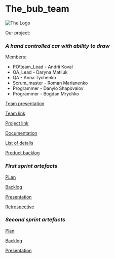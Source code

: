 # The_bub_team
![The Logo](https://github.com/irishdra/The_bub_repo/blob/master/logo_the_%D1%8A%D1%83%D1%8A.jpg)

Our project: 
### *A hand controlled car with ability to draw*

Members:
 + PO\team_Lead - Andrii Koval
 + QA_Lead - Daryna Matiiuk
 + QA - Anna Tychenko
 + Scrum_master - Roman Marianenko
 + Programmer - Danylo Shapovalov
 + Programmer - Bogdan Mrychko
 
[Team presentation](https://docs.google.com/presentation/d/1z9gzdR2Pk6V5ziHXGhxxBeBjqXxSyj6s1Ivte_u5y_Y/edit?usp=sharing)

[Team link](https://github.com/orgs/progbase/teams/the)

[Project link](https://github.com/orgs/progbase/projects/4)

[Documentation](https://docs.google.com/document/d/1WYGHIPlPiPbSUFRAsX6tqLJgp9Xm0SL3zYe4QEHHu-k/edit?usp=sharing)

[List of details](https://docs.google.com/spreadsheets/d/1plnE3Y03jDTv-EnpPSvEMH51l2hl61MQDM-TylL5SzU/edit?usp=sharing)

[Product backlog](https://docs.google.com/spreadsheets/d/1Hhfbvf0mXmCzQUOZNcOy67RbeIWsSCX_6Wwh1PhIGYA/edit#gid=0)

### *First sprint artefacts*
[PLan](https://docs.google.com/document/d/1_Ja_f6wdD_9d--eG7aTbG2PzhH20mv2FHoL5JJuGS3U/edit)

[Backlog](https://docs.google.com/spreadsheets/d/1Hhfbvf0mXmCzQUOZNcOy67RbeIWsSCX_6Wwh1PhIGYA/edit#gid=1214248115)

[Presentation](https://docs.google.com/presentation/d/1b6JCxygVZsvtKI6ng-KrT1nKm-Lxusb0o92Wa9wdfuI/edit?usp=sharing)

[Retrospective](https://docs.google.com/spreadsheets/d/1VcrAvyVyDSEYQVBtpIvg8E9p59kVF-Uw5bZEgzg6eLw/edit#gid=0)

### *Second sprint artefacts*
[Plan](https://docs.google.com/document/d/13l-mE4uCjN_lia9rEj3LvmrfmGRbiVxnRNsyEyqFIME/edit?usp=sharing)

[Backlog](https://docs.google.com/spreadsheets/d/1Hhfbvf0mXmCzQUOZNcOy67RbeIWsSCX_6Wwh1PhIGYA/edit#gid=221134228)

[Presentation](https://docs.google.com/presentation/d/1ZhUdoh4IWBNsKFn2ElPsMFt2eywADuxoVrQiZ2wriys/edit?usp=sharing)
